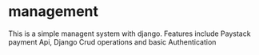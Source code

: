 # management
This is a simple managent system with django. Features include
Paystack payment Api, Django Crud operations and basic Authentication
